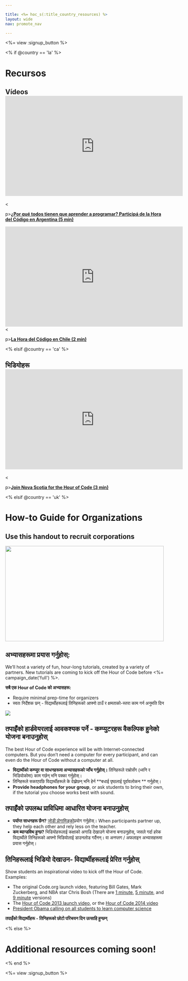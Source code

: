```yaml
---

title: <%= hoc_s(:title_country_resources) %>
layout: wide
nav: promote_nav

---
```


<%= view :signup_button %>

<% if @country == 'la' %>

# Recursos

## Vídeos <iframe width="560" height="315" src="https://www.youtube.com/embed/HrBh2165KjE" frameborder="0" allowfullscreen></iframe>
<

p>[**¿Por qué todos tienen que aprender a programar? Participá de la Hora del Código en Argentina (5 min)**](https://www.youtube.com/watch?v=HrBh2165KjE)

  
 <iframe width="560" height="315" src="https://www.youtube.com/embed/_vq6Wpb-WyQ" frameborder="0" allowfullscreen></iframe>
<

p>[**La Hora del Código en Chile (2 min)**](https://www.youtube.com/watch?v=vq6Wpb-WyQ)

<% elsif @country == 'ca' %>

## भिडियोहरू <iframe width="560" height="315" src="https://www.youtube.com/embed/k3cg1e27zQM" frameborder="0" allowfullscreen></iframe>
<

p>[**Join Nova Scotia for the Hour of Code (3 min)**](https://www.youtube.com/watch?v=k3cg1e27zQM)

<% elsif @country == 'uk' %>

# How-to Guide for Organizations

## Use this handout to recruit corporations

[<img width="500" height="300" src="<%= localized_image('/images/corporations.png') %>" />](<%= localized_file('/files/corporations.pdf') %>)

## अभ्यासहरूमा प्रयास गर्नुहोस्:

We’ll host a variety of fun, hour-long tutorials, created by a variety of partners. New tutorials are coming to kick off the Hour of Code before <%= campaign_date('full') %>.

**सबै एक Hour of Code को अभ्यासहरू:**

  * Require minimal prep-time for organizers
  * स्वतः निर्देशक छन् - विद्यार्थीहरूलाई तिनिहरूको आफ्नो ठाउँ र क्षमताको-स्तरा काम गर्न अनुमति दिन 

[![](https://uk.code.org/images/tutorials.png)](https://uk.code.org/learn)

## तपाइँको हार्डवेयरलाई आवकश्यक पर्ने - कम्प्युटरहरू वैकल्पिक हुनेको योजना बनाउनुहोस्

The best Hour of Code experience will be with Internet-connected computers. But you don’t need a computer for every participant, and can even do the Hour of Code without a computer at all.

  * **विद्यार्थीको कम्प्युर वा साधनहरूमा अभ्यासहरूको जाँच गर्नुहोस्।** तिनिहरूले राम्रोसँग (ध्वनि र भिडियोकोमा) काम गर्छन् भनि पक्का गर्नुहोस्।
  * तिनिहरूले सकाएपछि विद्यार्थीहरूले के देख्नेछन् भनि हेर्न **बधाई पृष्ठलाई पूर्वावलोकन ** गर्नुहोस्। 
  * **Provide headphones for your group**, or ask students to bring their own, if the tutorial you choose works best with sound.

## तपाइँको उपलब्ध प्राविधिमा आधारित योजना बनाउनुहोस्

  * **पर्याप्त साधनहरू छैन?** [जोडी प्रोगामिङ्को](http://www.ncwit.org/resources/pair-programming-box-power-collaborative-learning)प्रयोग गर्नुहोस्। When participants partner up, they help each other and rely less on the teacher.
  * **कम ब्यान्डविथ हुन्छ?** भिडियोहरूलाई कक्षाको अगाडि देखाउने योजना बनाउनुहोस्, जसले गर्दा हरेक विद्यार्थीले तिनिहरूको आफ्नो भिडियोलाई डाउनलोड गर्दैनन्। वा अनप्लग / अफलाइन अभ्यासहरूमा प्रयास गर्नुहोस्।

## तिनिहरूलाई भिडियो देखाउन- विद्यार्थीहरूलाई प्रेरित गर्नुहोस्

Show students an inspirational video to kick off the Hour of Code. Examples:

  * The original Code.org launch video, featuring Bill Gates, Mark Zuckerberg, and NBA star Chris Bosh (There are [1 minute](https://www.youtube.com/watch?v=qYZF6oIZtfc), [5 minute](https://www.youtube.com/watch?v=nKIu9yen5nc), and [9 minute](https://www.youtube.com/watch?v=dU1xS07N-FA) versions)
  * The [Hour of Code 2013 launch video](https://www.youtube.com/watch?v=FC5FbmsH4fw), or the [Hour of Code 2014 video](https://www.youtube.com/watch?v=96B5-JGA9EQ)
  * [President Obama calling on all students to learn computer science](https://www.youtube.com/watch?v=6XvmhE1J9PY)

**तपाइँको विद्यार्थीहरू - तिनिहरूको छोटो परिचयन दिन उत्साहि हुन्छन्**

<% else %>

# Additional resources coming soon!

<% end %>

<%= view :signup_button %>